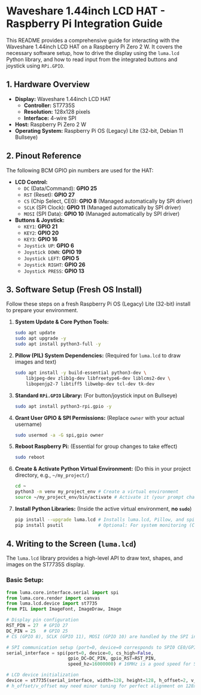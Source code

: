 # Waveshare 1.44inch LCD HAT - Raspberry Pi Integration Guide

This README provides a comprehensive guide for interacting with the Waveshare 1.44inch LCD HAT on a Raspberry Pi Zero 2 W. It covers the necessary software setup, how to drive the display using the `luma.lcd` Python library, and how to read input from the integrated buttons and joystick using `RPi.GPIO`.

## 1. Hardware Overview

* **Display:** Waveshare 1.44inch LCD HAT
    * **Controller:** ST7735S
    * **Resolution:** 128x128 pixels
    * **Interface:** 4-wire SPI
* **Host:** Raspberry Pi Zero 2 W
* **Operating System:** Raspberry Pi OS (Legacy) Lite (32-bit, Debian 11 Bullseye)

## 2. Pinout Reference

The following BCM GPIO pin numbers are used for the HAT:

* **LCD Control:**
    * `DC` (Data/Command): **GPIO 25**
    * `RST` (Reset): **GPIO 27**
    * `CS` (Chip Select, CE0): **GPIO 8** (Managed automatically by SPI driver)
    * `SCLK` (SPI Clock): **GPIO 11** (Managed automatically by SPI driver)
    * `MOSI` (SPI Data): **GPIO 10** (Managed automatically by SPI driver)
* **Buttons & Joystick:**
    * `KEY1`: **GPIO 21**
    * `KEY2`: **GPIO 20**
    * `KEY3`: **GPIO 16**
    * `Joystick UP`: **GPIO 6**
    * `Joystick DOWN`: **GPIO 19**
    * `Joystick LEFT`: **GPIO 5**
    * `Joystick RIGHT`: **GPIO 26**
    * `Joystick PRESS`: **GPIO 13**

## 3. Software Setup (Fresh OS Install)

Follow these steps on a fresh Raspberry Pi OS (Legacy) Lite (32-bit) install to prepare your environment.

1.  **System Update & Core Python Tools:**
    ```bash
    sudo apt update
    sudo apt upgrade -y
    sudo apt install python3-full -y
    ```
2.  **Pillow (PIL) System Dependencies:** (Required for `luma.lcd` to draw images and text)
    ```bash
    sudo apt install -y build-essential python3-dev \
        libjpeg-dev zlib1g-dev libfreetype6-dev liblcms2-dev \
        libopenjp2-7 libtiff5 libwebp-dev tcl-dev tk-dev
    ```
3.  **Standard `RPi.GPIO` Library:** (For button/joystick input on Bullseye)
    ```bash
    sudo apt install python3-rpi.gpio -y
    ```
4.  **Grant User GPIO & SPI Permissions:** (Replace `owner` with your actual username)
    ```bash
    sudo usermod -a -G spi,gpio owner
    ```
5.  **Reboot Raspberry Pi:** (Essential for group changes to take effect)
    ```bash
    sudo reboot
    ```
6.  **Create & Activate Python Virtual Environment:** (Do this in your project directory, e.g., `~/my_project/`)
    ```bash
    cd ~
    python3 -m venv my_project_env # Create a virtual environment
    source ~/my_project_env/bin/activate # Activate it (your prompt changes)
    ```
7.  **Install Python Libraries:** (Inside the active virtual environment, **no `sudo`**)
    ```bash
    pip install --upgrade luma.lcd # Installs luma.lcd, Pillow, and spidev
    pip install psutil             # Optional: For system monitoring (CPU/RAM)
    ```

## 4. Writing to the Screen (`luma.lcd`)

The `luma.lcd` library provides a high-level API to draw text, shapes, and images on the ST7735S display.

### Basic Setup:

```python
from luma.core.interface.serial import spi
from luma.core.render import canvas
from luma.lcd.device import st7735
from PIL import ImageFont, ImageDraw, Image

# Display pin configuration
RST_PIN = 27  # GPIO 27
DC_PIN = 25   # GPIO 25
# CS (GPIO 8), SCLK (GPIO 11), MOSI (GPIO 10) are handled by the SPI interface

# SPI communication setup (port=0, device=0 corresponds to SPI0 CE0/GPIO 8)
serial_interface = spi(port=0, device=0, cs_high=False,
                       gpio_DC=DC_PIN, gpio_RST=RST_PIN,
                       speed_hz=16000000) # 16MHz is a good speed for ST7735S

# LCD device initialization
device = st7735(serial_interface, width=128, height=128, h_offset=2, v_offset=1)
# h_offset/v_offset may need minor tuning for perfect alignment on 128x128 physical screens
